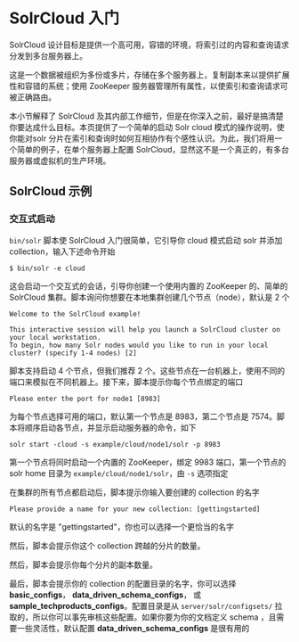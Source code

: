 # SolrCloud 入门

SolrCloud 设计目标是提供一个高可用，容错的环境，将索引过的内容和查询请求分发到多台服务器上。

这是一个数据被组织为多份或多片，存储在多个服务器上，复制副本来以提供扩展性和容错的系统；使用 ZooKeeper 服务器管理所有属性，以使索引和查询请求可被正确路由。

本小节解释了 SolrCloud 及其内部工作细节，但是在你深入之前，最好是搞清楚你要达成什么目标。本页提供了一个简单的启动 Solr cloud 模式的操作说明，使你能对solr 分片在索引和查询时如何互相协作有个感性认识。为此，我们将用一个简单的例子，在单个服务器上配置 SolrCloud，显然这不是一个真正的，有多台服务器或虚拟机的生产环境。

## SolrCloud 示例

### 交互式启动

`bin/solr` 脚本使 SolrCloud 入门很简单，它引导你 cloud 模式启动 solr 并添加 collection，输入下述命令开始

```shell
$ bin/solr -e cloud
```

这会启动一个交互式的会话，引导你创建一个使用内置的 ZooKeeper 的、简单的 SolrCloud 集群。脚本询问你想要在本地集群创建几个节点（node），默认是 2 个

```shell
Welcome to the SolrCloud example!

This interactive session will help you launch a SolrCloud cluster on your local workstation.
To begin, how many Solr nodes would you like to run in your local cluster? (specify 1-4 nodes) [2]
```

脚本支持启动 4 个节点，但我们推荐 2 个。这些节点在一台机器上，使用不同的端口来模拟在不同机器上。接下来，脚本提示你每个节点绑定的端口

```shell
Please enter the port for node1 [8983]
```

为每个节点选择可用的端口，默认第一个节点是 8983，第二个节点是 7574。脚本将顺序启动各节点，并显示启动服务器的命令，如下

```shell
solr start -cloud -s example/cloud/node1/solr -p 8983
```

第一个节点将同时启动一个内置的 ZooKeeper，绑定 9983 端口，第一个节点的 solr home 目录为 `example/cloud/node1/solr`，由 `-s` 选项指定

在集群的所有节点都启动后，脚本提示你输入要创建的 collection 的名字

```shell
Please provide a name for your new collection: [gettingstarted]
```

默认的名字是 "gettingstarted"，你也可以选择一个更恰当的名字

然后，脚本会提示你这个 collection 跨越的分片的数量。

然后，脚本会提示你每个分片的副本数量。

最后，脚本会提示你的 collection 的配置目录的名字，你可以选择 **basic_configs**，  **data_driven_schema_configs**， 或 **sample_techproducts_configs**。配置目录是从 `server/solr/configsets/` 拉取的，所以你可以事先审核这些配置。如果你要为你的文档定义 schema ，且需要一些灵活性，默认配置 **data_driven_schema_configs** 是很有用的
